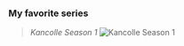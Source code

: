 ### My favorite series
> *Kancolle Season 1* ![Kancolle Season 1](https://image.tmdb.org/t/p/original/uaAFhipjK5NTukVZdBEpynGXopn.jpg)
